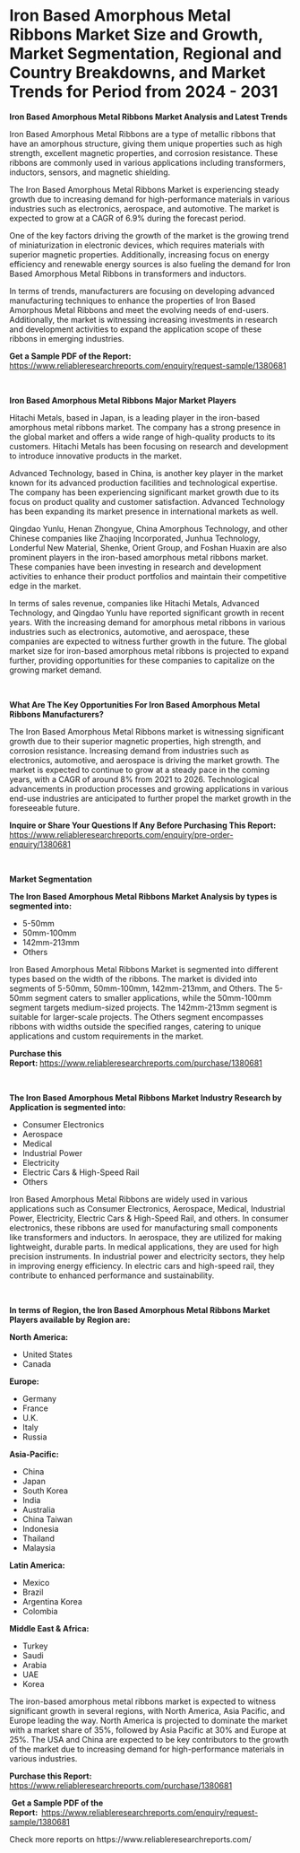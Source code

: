 <p><h1>Iron Based Amorphous Metal Ribbons Market Size and Growth, Market Segmentation, Regional and Country Breakdowns, and Market Trends for Period from 2024 -  2031</h1></p><p><strong>Iron Based Amorphous Metal Ribbons Market Analysis and Latest Trends</strong></p>
<p><p>Iron Based Amorphous Metal Ribbons are a type of metallic ribbons that have an amorphous structure, giving them unique properties such as high strength, excellent magnetic properties, and corrosion resistance. These ribbons are commonly used in various applications including transformers, inductors, sensors, and magnetic shielding.</p><p>The Iron Based Amorphous Metal Ribbons Market is experiencing steady growth due to increasing demand for high-performance materials in various industries such as electronics, aerospace, and automotive. The market is expected to grow at a CAGR of 6.9% during the forecast period.</p><p>One of the key factors driving the growth of the market is the growing trend of miniaturization in electronic devices, which requires materials with superior magnetic properties. Additionally, increasing focus on energy efficiency and renewable energy sources is also fueling the demand for Iron Based Amorphous Metal Ribbons in transformers and inductors.</p><p>In terms of trends, manufacturers are focusing on developing advanced manufacturing techniques to enhance the properties of Iron Based Amorphous Metal Ribbons and meet the evolving needs of end-users. Additionally, the market is witnessing increasing investments in research and development activities to expand the application scope of these ribbons in emerging industries.</p></p>
<p><strong>Get a Sample PDF of the Report:&nbsp;</strong> <a href="https://www.reliableresearchreports.com/enquiry/request-sample/1380681">https://www.reliableresearchreports.com/enquiry/request-sample/1380681</a></p>
<p>&nbsp;</p>
<p><strong>Iron Based Amorphous Metal Ribbons Major Market Players</strong></p>
<p><p>Hitachi Metals, based in Japan, is a leading player in the iron-based amorphous metal ribbons market. The company has a strong presence in the global market and offers a wide range of high-quality products to its customers. Hitachi Metals has been focusing on research and development to introduce innovative products in the market.</p><p>Advanced Technology, based in China, is another key player in the market known for its advanced production facilities and technological expertise. The company has been experiencing significant market growth due to its focus on product quality and customer satisfaction. Advanced Technology has been expanding its market presence in international markets as well.</p><p>Qingdao Yunlu, Henan Zhongyue, China Amorphous Technology, and other Chinese companies like Zhaojing Incorporated, Junhua Technology, Londerful New Material, Shenke, Orient Group, and Foshan Huaxin are also prominent players in the iron-based amorphous metal ribbons market. These companies have been investing in research and development activities to enhance their product portfolios and maintain their competitive edge in the market.</p><p>In terms of sales revenue, companies like Hitachi Metals, Advanced Technology, and Qingdao Yunlu have reported significant growth in recent years. With the increasing demand for amorphous metal ribbons in various industries such as electronics, automotive, and aerospace, these companies are expected to witness further growth in the future. The global market size for iron-based amorphous metal ribbons is projected to expand further, providing opportunities for these companies to capitalize on the growing market demand.</p></p>
<p>&nbsp;</p>
<p><strong>What Are The Key Opportunities For Iron Based Amorphous Metal Ribbons Manufacturers?</strong></p>
<p><p>The Iron Based Amorphous Metal Ribbons market is witnessing significant growth due to their superior magnetic properties, high strength, and corrosion resistance. Increasing demand from industries such as electronics, automotive, and aerospace is driving the market growth. The market is expected to continue to grow at a steady pace in the coming years, with a CAGR of around 8% from 2021 to 2026. Technological advancements in production processes and growing applications in various end-use industries are anticipated to further propel the market growth in the foreseeable future.</p></p>
<p><strong>Inquire or Share Your Questions If Any Before Purchasing This Report:</strong> <a href="https://www.reliableresearchreports.com/enquiry/pre-order-enquiry/1380681">https://www.reliableresearchreports.com/enquiry/pre-order-enquiry/1380681</a></p>
<p>&nbsp;</p>
<p><strong>Market Segmentation</strong></p>
<p><strong>The Iron Based Amorphous Metal Ribbons Market Analysis by types is segmented into:</strong></p>
<p><ul><li>5-50mm</li><li>50mm-100mm</li><li>142mm-213mm</li><li>Others</li></ul></p>
<p><p>Iron Based Amorphous Metal Ribbons Market is segmented into different types based on the width of the ribbons. The market is divided into segments of 5-50mm, 50mm-100mm, 142mm-213mm, and Others. The 5-50mm segment caters to smaller applications, while the 50mm-100mm segment targets medium-sized projects. The 142mm-213mm segment is suitable for larger-scale projects. The Others segment encompasses ribbons with widths outside the specified ranges, catering to unique applications and custom requirements in the market.</p></p>
<p><strong>Purchase this Report:&nbsp;</strong><a href="https://www.reliableresearchreports.com/purchase/1380681">https://www.reliableresearchreports.com/purchase/1380681</a></p>
<p>&nbsp;</p>
<p><strong>The Iron Based Amorphous Metal Ribbons Market Industry Research by Application is segmented into:</strong></p>
<p><ul><li>Consumer Electronics</li><li>Aerospace</li><li>Medical</li><li>Industrial Power</li><li>Electricity</li><li>Electric Cars & High-Speed Rail</li><li>Others</li></ul></p>
<p><p>Iron Based Amorphous Metal Ribbons are widely used in various applications such as Consumer Electronics, Aerospace, Medical, Industrial Power, Electricity, Electric Cars & High-Speed Rail, and others. In consumer electronics, these ribbons are used for manufacturing small components like transformers and inductors. In aerospace, they are utilized for making lightweight, durable parts. In medical applications, they are used for high precision instruments. In industrial power and electricity sectors, they help in improving energy efficiency. In electric cars and high-speed rail, they contribute to enhanced performance and sustainability.</p></p>
<p>&nbsp;</p>
<p><strong>In terms of Region, the Iron Based Amorphous Metal Ribbons Market Players available by Region are:</strong></p>
<p>
    <p> <strong> North America: </strong>
        <ul>
            <li>United States</li>
            <li>Canada</li>
        </ul>
        </p> 
    <p> <strong> Europe: </strong>
        <ul>
            <li>Germany</li>
            <li>France</li>
            <li>U.K.</li>
            <li>Italy</li>
            <li>Russia</li>
        </ul>
        </p> 
    <p> <strong> Asia-Pacific: </strong>
        <ul>
            <li>China</li>
            <li>Japan</li>
            <li>South Korea</li>
            <li>India</li>
            <li>Australia</li>
            <li>China Taiwan</li>
            <li>Indonesia</li>
            <li>Thailand</li>
            <li>Malaysia</li>
        </ul>
        </p> 
    <p> <strong> Latin America: </strong>
        <ul>
            <li>Mexico</li>
            <li>Brazil</li>
            <li>Argentina Korea</li>
            <li>Colombia</li>
        </ul>
        </p> 
    <p> <strong> Middle East & Africa: </strong>
        <ul>
            <li>Turkey</li>
            <li>Saudi</li>
            <li>Arabia</li>
            <li>UAE</li>
            <li>Korea</li>
        </ul>
    </p>
    </p>
<p><p>The iron-based amorphous metal ribbons market is expected to witness significant growth in several regions, with North America, Asia Pacific, and Europe leading the way. North America is projected to dominate the market with a market share of 35%, followed by Asia Pacific at 30% and Europe at 25%. The USA and China are expected to be key contributors to the growth of the market due to increasing demand for high-performance materials in various industries.</p></p>
<p><strong>Purchase this Report: </strong><a href="https://www.reliableresearchreports.com/purchase/1380681">https://www.reliableresearchreports.com/purchase/1380681</a></p>
<p>&nbsp;<strong>Get a Sample PDF of the Report:&nbsp;&nbsp;</strong><a href="https://www.reliableresearchreports.com/enquiry/request-sample/1380681">https://www.reliableresearchreports.com/enquiry/request-sample/1380681</a></p>
<p><strong></strong></p>
<p>Check more reports on https://www.reliableresearchreports.com/</p>